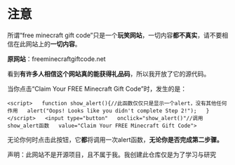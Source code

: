 # 注意

所谓“free minecraft gift code”只是一个**玩笑网站**，一切内容**都不真实**，请不要相信在此网站上的**一切内容**。

**原网站**：freeminecraftgiftcode.net

看到**有许多人相信这个网站真的能获得礼品码**，所以我开放了它的源代码。

当你点击“Claim Your FREE Minecraft Gift Code”时，发生的是：

`<script>  
	function show_alert(){//此函数仅仅只是显示一个alert，没有其他任何作用  
		alert("Oops! Looks like you didn't complete Step 2!");  
	}  
</script>  
<input type="button"  
	onclick="show_alert()"//调用show_alert函数  
	value="Claim Your FREE Minecraft Gift Code">`
	
无论你何时点击此按钮，它**都**将调用一次alert函数，**无论你是否完成第二步骤。**

声明：此网站不是开源项目，且不属于我。我创建此仓库仅是为了学习与研究